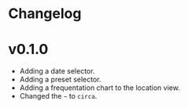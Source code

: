 # Changelog

# v0.1.0

* Adding a date selector.
* Adding a preset selector.
* Adding a frequentation chart to the location view.
* Changed the `~` to `circa`.
